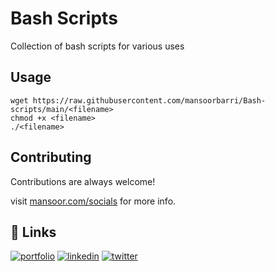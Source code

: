 
# Bash Scripts
Collection of bash scripts for various uses

## Usage

```
wget https://raw.githubusercontent.com/mansoorbarri/Bash-scripts/main/<filename>
chmod +x <filename>
./<filename>
```


## Contributing

Contributions are always welcome!

visit [mansoor.com/socials](www.mansoor.cf/socials) for more info.

## 🔗 Links
[![portfolio](https://img.shields.io/badge/my_portfolio-000?style=for-the-badge&logo=ko-fi&logoColor=white)](https://whoismansoorbarri.cf/)
[![linkedin](https://img.shields.io/badge/linkedin-0A66C2?style=for-the-badge&logo=linkedin&logoColor=white)](https://www.mansoor.cf/linkedin)
[![twitter](https://img.shields.io/badge/twitter-1DA1F2?style=for-the-badge&logo=twitter&logoColor=white)](https://twitter.com/mansoorbarri)

